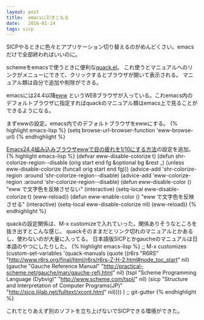 ```yaml
---
layout: post
title:  emacsに引きこもる
date:   2016-01-14
tags: sicp
---
```

SICPやるときに色々とアプリケーション切り替えるのがめんどくさい。emacsだけで全部終わればいいのに。

schemeをemacsで使うときに便利な[quack.el](http://www.neilvandyke.org/quack/)。
これ使うとマニュアルへのリンクがメニューにできて、クリックするとブラウザが開いて表示される。
マニュアル類は自分で追加や削除ができる。

emacsには24.4以降[eww](https://www.gnu.org/software/emacs/manual/html_node/eww/index.html#Top)
というWEBブラウザが入っている。これemacs内のデフォルトブラウザに指定すればquackのマニュアル類はemacs上で見ることができるようになる。

まずewwの設定。emacs内でのデフォルトブラウザをewwにする。
{% highlight emacs-lisp %}
(setq browse-url-browser-function 'eww-browse-url)
{% endhighlight %}


[Emacs24.4組み込みブラウザewwで目の疲れを1/10にする方法](http://rubikitch.com/2014/11/19/eww-nocolor/)の設定を追加。
{% highlight emacs-lisp %}
(defvar eww-disable-colorize t)
(defun shr-colorize-region--disable (orig start end fg &optional bg &rest _)
  (unless eww-disable-colorize
    (funcall orig start end fg)))
(advice-add 'shr-colorize-region :around 'shr-colorize-region--disable)
(advice-add 'eww-colorize-region :around 'shr-colorize-region--disable)
(defun eww-disable-color ()
  "eww で文字色を反映させない"
  (interactive)
  (setq-local eww-disable-colorize t)
  (eww-reload))
(defun eww-enable-color ()
  "eww で文字色を反映させる"
  (interactive)
  (setq-local eww-disable-colorize nil)
  (eww-reload))
{% endhighlight %}

quackの設定関係は、M-x customizeで入れていった。関係ありそうなところを抜き出すとこんな感じ。
quackそのままだとリンク切れのマニュアルとかあるし、使わないのが大量に入ってる。
日本語版SICPとかgaucheのマニュアルは日本語のやつにしたりした。
{% highlight emacs-lisp %}
;; M-x customizes
(custom-set-variables
 '(quack-manuals
   (quote
	((r6rs "R6RS" "http://www.r6rs.org/final/html/r6rs/r6rs-Z-H-2.html#node_toc_start" nil)
	 (gauche "Gauche Reference Manual" "http://practical-scheme.net/gauche/man/gauche-refj.html" nil)
	 (tspl "Scheme Programming Language (Dybvig)" "http://www.scheme.com/tspl/" nil)
	 (sicp "Structure and Interpretation of Computer Programs(JP)" "http://sicp.iijlab.net/fulltext/xcont.html" nil))))
)
;; git-gutter
{% endhighlight %}


これでとりあえず別のソフトを立ち上げないでSICPできる環境ができた。
